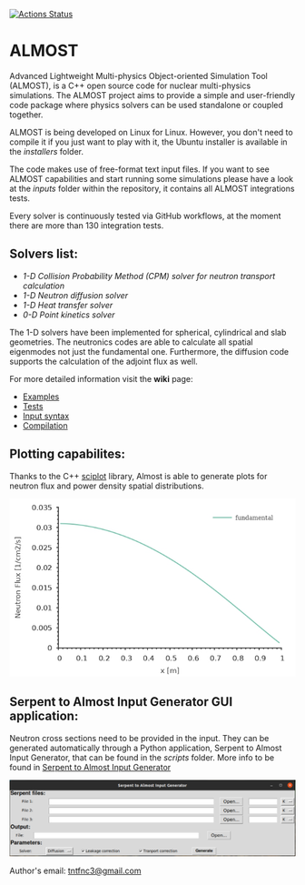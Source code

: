 [![Actions Status](https://github.com/FrancisKhan/ALMOST/workflows/CI-Linux/badge.svg)](https://github.com/FrancisKhan/ALMOST/actions)

# ALMOST

Advanced Lightweight Multi-physics Object-oriented Simulation Tool (ALMOST), is a C++ open source code for nuclear multi-physics simulations. The ALMOST project aims to provide a simple and user-friendly code package where physics solvers can be used standalone or coupled together.

ALMOST is being developed on Linux for Linux. However, you don't need to compile it if you just want to play with it, the Ubuntu installer is available in the *installers* folder.

The code makes use of free-format text input files. If you want to see ALMOST capabilities and start running some simulations please have a look at the *inputs* folder within the repository, it contains all ALMOST integrations tests.

Every solver is continuously tested via GitHub workflows, at the moment there are more than 130 integration tests.

## Solvers list:
* *1-D Collision Probability Method (CPM) solver for neutron transport calculation*
* *1-D Neutron diffusion solver*
* *1-D Heat transfer solver*
* *0-D Point kinetics solver*

The 1-D solvers have been implemented for spherical, cylindrical and slab geometries. The neutronics codes are able to calculate all spatial eigenmodes not just the fundamental one. Furthermore, the diffusion code supports the calculation of the adjoint flux as well.

For more detailed information visit the **wiki** page:
* [Examples](https://github.com/FrancisKhan/ALMOST/wiki/Examples)
* [Tests](https://github.com/FrancisKhan/ALMOST/wiki/Tests)
* [Input syntax](https://github.com/FrancisKhan/ALMOST/wiki/Input-syntax)
* [Compilation](https://github.com/FrancisKhan/ALMOST/wiki/Compilation)

## Plotting capabilites:

Thanks to the C++ [sciplot](https://github.com/sciplot/sciplot/) library, Almost is able to generate plots for neutron flux and power density spatial distributions.

![Neutron flux Almost plot](https://github.com/FrancisKhan/Wiki/blob/c64b2e447c19588091681c461ba999a606d418ed/neutronflux.jpg)

## Serpent to Almost Input Generator GUI application:

Neutron cross sections need to be provided in the input. They can be generated automatically through a Python application, Serpent to Almost Input Generator, that can be found in the *scripts* folder. More info to be found in [Serpent to Almost Input Generator](https://github.com/FrancisKhan/ALMOST/wiki/Serpent-to-Almost-Input-Generator)

![Serpent-to-Almost-Input-Generator](https://github.com/FrancisKhan/Wiki/blob/main/GUI_Picture.png)

Author's email: tntfnc3@gmail.com

